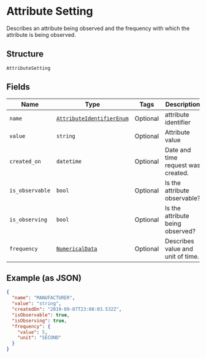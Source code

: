 
# Attribute Setting

Describes an attribute being observed and the frequency with which the attribute is being observed.

## Structure

`AttributeSetting`

## Fields

| Name | Type | Tags | Description |
|  --- | --- | --- | --- |
| `name` | [`AttributeIdentifierEnum`](../../doc/models/attribute-identifier-enum.md) | Optional | attribute identifier |
| `value` | `string` | Optional | Attribute value |
| `created_on` | `datetime` | Optional | Date and time request was created. |
| `is_observable` | `bool` | Optional | Is the attribute observable? |
| `is_observing` | `bool` | Optional | Is the attribute being observed? |
| `frequency` | [`NumericalData`](../../doc/models/numerical-data.md) | Optional | Describes value and unit of time. |

## Example (as JSON)

```json
{
  "name": "MANUFACTURER",
  "value": "string",
  "createdOn": "2019-09-07T23:08:03.532Z",
  "isObservable": true,
  "isObserving": true,
  "frequency": {
    "value": 5,
    "unit": "SECOND"
  }
}
```

